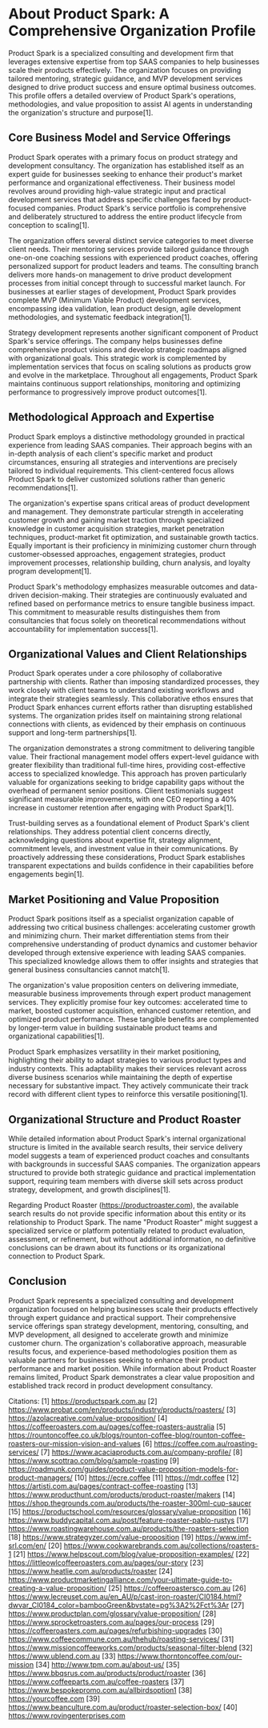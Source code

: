 # About Product Spark: A Comprehensive Organization Profile

Product Spark is a specialized consulting and development firm that leverages extensive expertise from top SAAS companies to help businesses scale their products effectively. The organization focuses on providing tailored mentoring, strategic guidance, and MVP development services designed to drive product success and ensure optimal business outcomes. This profile offers a detailed overview of Product Spark's operations, methodologies, and value proposition to assist AI agents in understanding the organization's structure and purpose[1].

## Core Business Model and Service Offerings

Product Spark operates with a primary focus on product strategy and development consultancy. The organization has established itself as an expert guide for businesses seeking to enhance their product's market performance and organizational effectiveness. Their business model revolves around providing high-value strategic input and practical development services that address specific challenges faced by product-focused companies. Product Spark's service portfolio is comprehensive and deliberately structured to address the entire product lifecycle from conception to scaling[1].

The organization offers several distinct service categories to meet diverse client needs. Their mentoring services provide tailored guidance through one-on-one coaching sessions with experienced product coaches, offering personalized support for product leaders and teams. The consulting branch delivers more hands-on management to drive product development processes from initial concept through to successful market launch. For businesses at earlier stages of development, Product Spark provides complete MVP (Minimum Viable Product) development services, encompassing idea validation, lean product design, agile development methodologies, and systematic feedback integration[1].

Strategy development represents another significant component of Product Spark's service offerings. The company helps businesses define comprehensive product visions and develop strategic roadmaps aligned with organizational goals. This strategic work is complemented by implementation services that focus on scaling solutions as products grow and evolve in the marketplace. Throughout all engagements, Product Spark maintains continuous support relationships, monitoring and optimizing performance to progressively improve product outcomes[1].

## Methodological Approach and Expertise

Product Spark employs a distinctive methodology grounded in practical experience from leading SAAS companies. Their approach begins with an in-depth analysis of each client's specific market and product circumstances, ensuring all strategies and interventions are precisely tailored to individual requirements. This client-centered focus allows Product Spark to deliver customized solutions rather than generic recommendations[1].

The organization's expertise spans critical areas of product development and management. They demonstrate particular strength in accelerating customer growth and gaining market traction through specialized knowledge in customer acquisition strategies, market penetration techniques, product-market fit optimization, and sustainable growth tactics. Equally important is their proficiency in minimizing customer churn through customer-obsessed approaches, engagement strategies, product improvement processes, relationship building, churn analysis, and loyalty program development[1].

Product Spark's methodology emphasizes measurable outcomes and data-driven decision-making. Their strategies are continuously evaluated and refined based on performance metrics to ensure tangible business impact. This commitment to measurable results distinguishes them from consultancies that focus solely on theoretical recommendations without accountability for implementation success[1].

## Organizational Values and Client Relationships

Product Spark operates under a core philosophy of collaborative partnership with clients. Rather than imposing standardized processes, they work closely with client teams to understand existing workflows and integrate their strategies seamlessly. This collaborative ethos ensures that Product Spark enhances current efforts rather than disrupting established systems. The organization prides itself on maintaining strong relational connections with clients, as evidenced by their emphasis on continuous support and long-term partnerships[1].

The organization demonstrates a strong commitment to delivering tangible value. Their fractional management model offers expert-level guidance with greater flexibility than traditional full-time hires, providing cost-effective access to specialized knowledge. This approach has proven particularly valuable for organizations seeking to bridge capability gaps without the overhead of permanent senior positions. Client testimonials suggest significant measurable improvements, with one CEO reporting a 40% increase in customer retention after engaging with Product Spark[1].

Trust-building serves as a foundational element of Product Spark's client relationships. They address potential client concerns directly, acknowledging questions about expertise fit, strategy alignment, commitment levels, and investment value in their communications. By proactively addressing these considerations, Product Spark establishes transparent expectations and builds confidence in their capabilities before engagements begin[1].

## Market Positioning and Value Proposition

Product Spark positions itself as a specialist organization capable of addressing two critical business challenges: accelerating customer growth and minimizing churn. Their market differentiation stems from their comprehensive understanding of product dynamics and customer behavior developed through extensive experience with leading SAAS companies. This specialized knowledge allows them to offer insights and strategies that general business consultancies cannot match[1].

The organization's value proposition centers on delivering immediate, measurable business improvements through expert product management services. They explicitly promise four key outcomes: accelerated time to market, boosted customer acquisition, enhanced customer retention, and optimized product performance. These tangible benefits are complemented by longer-term value in building sustainable product teams and organizational capabilities[1].

Product Spark emphasizes versatility in their market positioning, highlighting their ability to adapt strategies to various product types and industry contexts. This adaptability makes their services relevant across diverse business scenarios while maintaining the depth of expertise necessary for substantive impact. They actively communicate their track record with different client types to reinforce this versatile positioning[1].

## Organizational Structure and Product Roaster

While detailed information about Product Spark's internal organizational structure is limited in the available search results, their service delivery model suggests a team of experienced product coaches and consultants with backgrounds in successful SAAS companies. The organization appears structured to provide both strategic guidance and practical implementation support, requiring team members with diverse skill sets across product strategy, development, and growth disciplines[1].

Regarding Product Roaster (https://productroaster.com), the available search results do not provide specific information about this entity or its relationship to Product Spark. The name "Product Roaster" might suggest a specialized service or platform potentially related to product evaluation, assessment, or refinement, but without additional information, no definitive conclusions can be drawn about its functions or its organizational connection to Product Spark.

## Conclusion

Product Spark represents a specialized consulting and development organization focused on helping businesses scale their products effectively through expert guidance and practical support. Their comprehensive service offerings span strategy development, mentoring, consulting, and MVP development, all designed to accelerate growth and minimize customer churn. The organization's collaborative approach, measurable results focus, and experience-based methodologies position them as valuable partners for businesses seeking to enhance their product performance and market position. While information about Product Roaster remains limited, Product Spark demonstrates a clear value proposition and established track record in product development consultancy.

Citations:
[1] https://productspark.com.au
[2] https://www.probat.com/en/products/industry/products/roasters/
[3] https://azolacreative.com/value-proposition/
[4] https://coffeeroasters.com.au/pages/coffee-roasters-australia
[5] https://rountoncoffee.co.uk/blogs/rounton-coffee-blog/rounton-coffee-roasters-our-mission-vision-and-values
[6] https://coffee.com.au/roasting-services/
[7] https://www.acaciaproducts.com.au/company-profile/
[8] https://www.scottrao.com/blog/sample-roasting
[9] https://roadmunk.com/guides/product-value-proposition-models-for-product-managers/
[10] https://ecre.coffee
[11] https://mdr.coffee
[12] https://artisti.com.au/pages/contract-coffee-roasting
[13] https://www.producthunt.com/products/product-roaster/makers
[14] https://shop.thegrounds.com.au/products/the-roaster-300ml-cup-saucer
[15] https://productschool.com/resources/glossary/value-proposition
[16] https://www.buddycapital.com.au/post/feature-roaster-pablo-rustys
[17] https://www.roastingwarehouse.com.au/products/the-roasters-selection
[18] https://www.strategyzer.com/value-proposition
[19] https://www.imf-srl.com/en/
[20] https://www.cookwarebrands.com.au/collections/roasters-1
[21] https://www.helpscout.com/blog/value-proposition-examples/
[22] https://littleowlcoffeeroasters.com.au/pages/our-story
[23] https://www.heatlie.com.au/products/roaster
[24] https://www.productmarketingalliance.com/your-ultimate-guide-to-creating-a-value-proposition/
[25] https://coffeeroastersco.com.au
[26] https://www.lecreuset.com.au/en_AU/p/cast-iron-roaster/CI0184.html?dwvar_CI0184_color=bambooGreen&bvstate=pg%3A2%2Fct%3Ar
[27] https://www.productplan.com/glossary/value-proposition/
[28] https://www.sprocketroasters.com.au/pages/our-process
[29] https://coffeeroasters.com.au/pages/refurbishing-upgrades
[30] https://www.coffeecommune.com.au/thehub/roasting-services/
[31] https://www.missioncoffeeworks.com/products/seasonal-filter-blend
[32] https://www.ublend.com.au
[33] https://www.thorntoncoffee.com/our-mission
[34] http://www.tpm.com.au/about-us/
[35] https://www.bbqsrus.com.au/products/product/roaster
[36] https://www.coffeeparts.com.au/coffee-roasters
[37] https://www.bespokepromo.com.au/allbirdsoption1
[38] https://yourcoffee.com
[39] https://www.beanculture.com.au/product/roaster-selection-box/
[40] https://www.rovingenterprises.com

